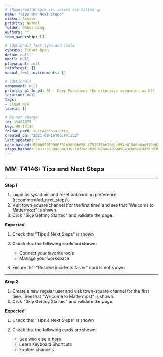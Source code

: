 ```yaml
---
# (Required) Ensure all values are filled up
name: "Tips and Next Steps"
status: Active
priority: Normal
folder: Onboarding
authors: ""
team_ownership: []

# (Optional) Test type and tools
cypress: Ticket Open
detox: null
mmctl: null
playwright: null
rainforest: []
manual_test_environments: []

# (Optional)
component: null
priority_p1_to_p4: P3 - Deep Functions (Do extensive scenarios work?)
location: null
tags: 
- Cloud N/A
labels: []

# Do not change
id: 13488675
key: MM-T4146
folder_path: suite/onboarding
created_on: "2021-08-16T06:04:33Z"
last_updated: ""
case_hashed: 090b98679986332b3db9b636a1752477eb28dce894e8134da6ad910a6243f770d1a5a1f7949d7714b9c3591aea31e2d1
steps_hashed: 5a313e688a884e839c46f28c8b260b7a00499905043ab690c4420383b7257110eac0379f1eccc502945cf0a0207a5c76
---
```


## MM-T4146: Tips and Next Steps

---

**Step 1**

1. Login as sysadmin and reset onboarding preference (recommended\_next\_steps).
2. Visit town-square channel (for the first time) and see that "Welcome to Mattermost" is shown.
3. Click "Skip Getting Started" and validate the page.

**Expected**

1. Check that "Tips & Next Steps" is shown

2. Check that the following cards are shown:

   - Connect your favorite tools
   - Manage your workspace

3. Ensure that "Resolve incidents faster" card is not shown

---

**Step 2**

1. Create a new regular user and visit town-square channel for the first time.  See that "Welcome to Mattermost" is shown.
2. Click "Skip Getting Started" and validate the page

**Expected**

1. Check that "Tips & Next Steps" is shown

2. Check that the following cards are shown:

   - See who else is here
   - Learn Keyboard Shortcuts
   - Explore channels
